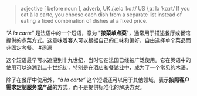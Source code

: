 
> adjective [ before noun ], adverb, UK  /ˌælə ˈkɑːt/ US  /ˌɑː lə ˈkɑːrt/
> If you eat à la carte, you choose each dish from a separate list instead of eating a fixed combination of dishes at a fixed price.

*"À la carte"* 是法语中的一个短语，意为 "**按菜单点菜**"，通常用于描述餐厅或餐馆提供的点菜方式。这意味着客人可以根据自己的口味和偏好，自由选择单个菜品而非固定套餐。 #词源 

这个短语最早可以追溯到十九世纪，当时它在法国已经被广泛使用。它在英语中的使用可以追溯到二十世纪初，特别是在酒店和餐馆业中，成为了一个常见的术语。

除了在餐厅中使用外，*“à la carte”* 这个短语还可以用于其他领域，表示**按照客户需求定制服务或产品**的方式，而不是提供标准化的解决方案。
